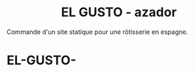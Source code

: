 <p align="center">
  
</p>
<h1 align="center">
  EL GUSTO - azador
</h1>

Commande d'un site statique pour une rôtisserie en espagne.

# EL-GUSTO-
